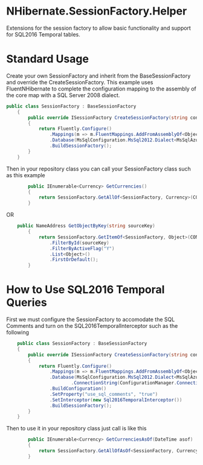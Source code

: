 # NHibernate.SessionFactory.Helper
Extensions for the session factory to allow basic functionality and support for SQL2016 Temporal tables.

# Standard Usage
Create your own SessionFactory and inherit from the BaseSessionFactory and override the CreateSessionFactory.  This example uses FluentNHibernate to complete the configuration mapping to the assembly of the core map with a SQL Server 2008 dialect.

```c#
public class SessionFactory : BaseSessionFactory
	{
		public override ISessionFactory CreateSessionFactory(string connectionStringKey)
		{
			return Fluently.Configure()
				.Mappings(m => m.FluentMappings.AddFromAssemblyOf<ObjectMap>())
				.Database(MsSqlConfiguration.MsSql2012.Dialect<MsSqlAzure2008Dialect>().ConnectionString(ConfigurationManager.ConnectionStrings[connectionStringKey].ConnectionString))
				.BuildSessionFactory();
		}
	}
```

Then in your repository class you can call your SessionFactory class such as this example

```c#
        public IEnumerable<Currency> GetCurrencies()
        {
            return SessionFactory.GetAllOf<SessionFactory, Currency>(CONNECTIONSTRING_KEY);
        }
```

OR

```c#
	public NameAddress GetObjectByKey(string sourceKey)
        {
            return SessionFactory.GetItemOf<SessionFactory, Object>(CONNECTIONSTRING_KEY)
                .FilterById(sourceKey)
                .FilterByActiveFlag("Y")
                .List<Object>()
                .FirstOrDefault();
        }
```

# How to Use SQL2016 Temporal Queries
First we must configure the SessionFactory to accomodate the SQL Comments and turn on the SQL2016TemporalInterceptor such as the following

```c#
	public class SessionFactory : BaseSessionFactory
	{
		public override ISessionFactory CreateSessionFactory(string connectionStringKey)
		{
			return Fluently.Configure()
				.Mappings(m => m.FluentMappings.AddFromAssemblyOf<ObjectMap>())
				.Database(MsSqlConfiguration.MsSql2012.Dialect<MsSqlAzure2008Dialect>()
						.ConnectionString(ConfigurationManager.ConnectionStrings[connectionStringKey].ConnectionString))
				.BuildConfiguration()
				.SetProperty("use_sql_comments", "true")
				.SetInterceptor(new Sql2016TemporalInterceptor())
				.BuildSessionFactory();
		}
	}
```

Then to use it in your repository class just call is like this

```c#
        public IEnumerable<Currency> GetCurrenciesAsOf(DateTime asof)
        {
            return SessionFactory.GetAllOfAsOf<SessionFactory, Currency>(CONNECTIONSTRING_KEY, asof);
        }
```
